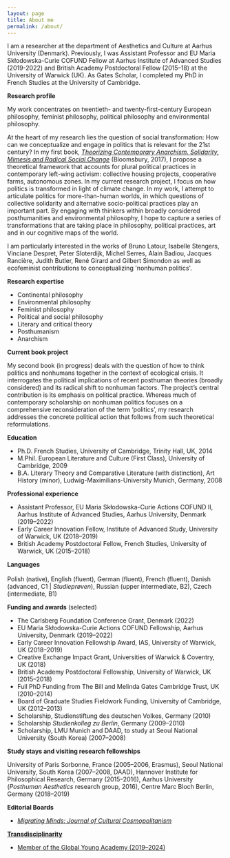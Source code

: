 ```yaml
---
layout: page
title: About me
permalink: /about/
---
```


I am a researcher at the department of Aesthetics and Culture at Aarhus University (Denmark). Previously, I was Assistant Professor and EU Maria Skłodowska-Curie COFUND Fellow at Aarhus Institute of Advanced Studies (2019-2022) and British Academy Postdoctoral Fellow (2015–18) at the University of Warwick (UK). As Gates Scholar, I completed my PhD in French Studies at the University of Cambridge. 

**Research profile**<br>

My work concentrates on twentieth- and twenty-first-century European philosophy, feminist philosophy, political philosophy and environmental philosophy.<br>

At the heart of my research lies the question of social transformation: How can we conceptualize and engage in politics that is relevant for the 21st century? In my first book, <a href="https://www.bloomsbury.com/uk/theorizing-contemporary-anarchism-9781474276191/" target="_blank">*Theorizing Contemporary Anarchism. Solidarity, Mimesis and Radical Social Change*</a> (Bloomsbury, 2017), I propose a theoretical framework that accounts for plural political practices in contemporary left-wing activism: collective housing projects, cooperative farms, autonomous zones. In my current research project, I focus on how politics is transformed in light of climate change. In my work, I attempt to articulate politics for more-than-human worlds, in which questions of collective solidarity and alternative socio-political practices play an important part. By engaging with thinkers within broadly considered posthumanities and environmental philosophy, I hope to capture a series of transformations that are taking place in philosophy, political practices, art and in our cognitive maps of the world. <br>

I am particularly interested in the works of Bruno Latour, Isabelle Stengers, Vinciane Despret, Peter Sloterdijk, Michel Serres, Alain Badiou, Jacques Rancière, Judith Butler, René Girard and Gilbert Simondon as well as ecofeminist contributions to conceptualizing 'nonhuman politics'.<br>

**Research expertise**<br>	
* Continental philosophy
* Environmental philosophy
* Feminist philosophy
* Political and social philosophy
* Literary and critical theory  
* Posthumanism
* Anarchism<br>

**Current book project**<br>

My second book (in progress) deals with the question of how to think politics and nonhumans together in the context of ecological crisis. It interrogates the political implications of recent posthuman theories (broadly considered) and its radical shift to nonhuman factors. The project’s central contribution is its emphasis on political practice. Whereas much of contemporary scholarship on nonhuman politics focuses on a comprehensive reconsideration of the term ‘politics’, my research addresses the concrete political action that follows from such theoretical reformulations.<br>

**Education**<br>
* Ph.D.	French Studies, University of Cambridge, Trinity Hall, UK, 2014<br>
* M.Phil.	European Literature and Culture (First Class), University of Cambridge, 2009<br>
* B.A.	Literary Theory and Comparative Literature (with distinction), Art History (minor), Ludwig-Maximilians-University Munich, Germany, 2008<br>

**Professional experience**<br> 
* Assistant Professor, EU Maria Skłodowska-Curie Actions COFUND II, Aarhus Institute of Advanced Studies, Aarhus University, Denmark (2019–2022)<br>
* Early Career Innovation Fellow, Institute of Advanced Study, University of Warwick, UK (2018–2019)<br>
* British Academy Postdoctoral Fellow, French Studies, University of Warwick, UK (2015–2018)<br>


**Languages**<br>  
Polish (native), English (fluent), German (fluent), French (fluent), Danish (advanced, C1 | *Studieprøven*), Russian (upper intermediate, B2), Czech (intermediate, B1)<br>


**Funding and awards** (selected)<br>

* The Carlsberg Foundation Conference Grant, Denmark (2022)<br>
* EU Maria Skłodowska-Curie Actions COFUND Fellowship, Aarhus University, Denmark (2019–2022)	<br>
* Early Career Innovation Fellowship Award, IAS, University of Warwick, UK (2018–2019)<br>
* Creative Exchange Impact Grant, Universities of Warwick & Coventry, UK (2018)<br>
*	British Academy Postdoctoral Fellowship, University of Warwick, UK (2015–2018)<br>
*	Full PhD Funding from The Bill and Melinda Gates Cambridge Trust, UK (2010–2014)<br>
*	Board of Graduate Studies Fieldwork Funding, University of Cambridge, UK (2012–2013)<br>
* Scholarship, Studienstiftung des deutschen Volkes, Germany (2010)<br>
* Scholarship *Studienkolleg zu Berlin*, Germany (2009–2010)<br>
* Scholarship, LMU Munich and DAAD, to study at Seoul National University (South Korea) (2007–2008)<br>

**Study stays and visiting research fellowships**<br>

University of Paris Sorbonne, France (2005–2006, Erasmus), Seoul National University, South Korea (2007–2008, DAAD), Hannover Institute for Philosophical Research, Germany (2015–2016), Aarhus University (*Posthuman Aesthetics* research group, 2016), Centre Marc Bloch Berlin, Germany (2018–2019)<br>

**Editorial Boards**

* <a href="https://migratingminds.georgetown.edu" target="_blank"> *Migrating Minds: Journal of Cultural Cosmopolitanism*

**Transdisciplinarity**

* Member of the <a href="https://globalyoungacademy.net" target="_blank"> Global Young Academy (2019–2024)
  
